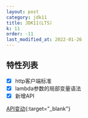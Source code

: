 ```yaml
---
layout: post
category: jdk11
title: JDK11(LTS)
k: 11
order: -11
last_modified_at: 2022-01-26
---
```


## 特性列表

- [x] http客户端标准
- [x] lambda参数的局部变量语法
- [x] 新增API

[API变动](https://gunnarmorling.github.io/jdk-api-diff/jdk10-jdk11-api-diff.html){:target="_blank"}